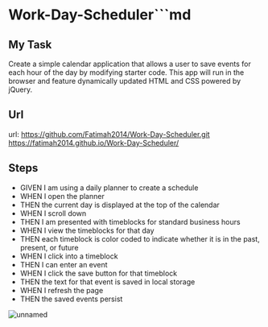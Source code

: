 # Work-Day-Scheduler```md
## My Task

Create a simple calendar application that allows a user to save events for each hour of the day by modifying starter code. This app will run in the browser and feature dynamically updated HTML and CSS powered by jQuery.

## Url

url: https://github.com/Fatimah2014/Work-Day-Scheduler.git
 https://fatimah2014.github.io/Work-Day-Scheduler/

## Steps
- GIVEN I am using a daily planner to create a schedule
- WHEN I open the planner
- THEN the current day is displayed at the top of the calendar
- WHEN I scroll down
- THEN I am presented with timeblocks for standard business hours
- WHEN I view the timeblocks for that day
- THEN each timeblock is color coded to indicate whether it is in the past, present, or future
- WHEN I click into a timeblock
- THEN I can enter an event
- WHEN I click the save button for that timeblock
- THEN the text for that event is saved in local storage
- WHEN I refresh the page
- THEN the saved events persist

![unnamed](https://user-images.githubusercontent.com/80806004/119922038-030c9a80-bf3d-11eb-9ef3-e603267a2371.jpg)

```
